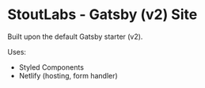 # StoutLabs - Gatsby (v2) Site

Built upon the default Gatsby starter (v2).

Uses:

- Styled Components
- Netlify (hosting, form handler)
